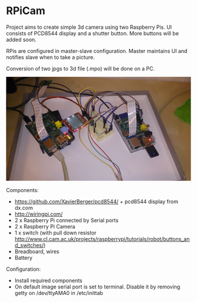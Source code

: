 RPiCam
======

Project aims to create simple 3d camera using two Raspberry Pis. UI consists of PCD8544 display and a shutter button. More buttons will be added soon.

RPis are configured in master-slave configuration. Master maintains UI and notifies slave when to take a picture. 

Conversion of two jpgs to 3d file (.mpo) will be done on a PC. 

![RPiCam3D.jpg](/docs/RPiCam3D.jpg)

Components:
* https://github.com/XavierBerger/pcd8544/ + pcd8544 display from dx.com
* http://wiringpi.com/
* 2 x Raspberry Pi connected by Serial ports
* 2 x Raspberry Pi Camera
* 1 x switch (with pull down resistor http://www.cl.cam.ac.uk/projects/raspberrypi/tutorials/robot/buttons_and_switches/)
* Breadboard, wires
* Battery 

Configuration:
* Install required components
* On default image serial port is set to terminal. Disable it by removing getty on /dev/ttyAMA0 in /etc/inittab
